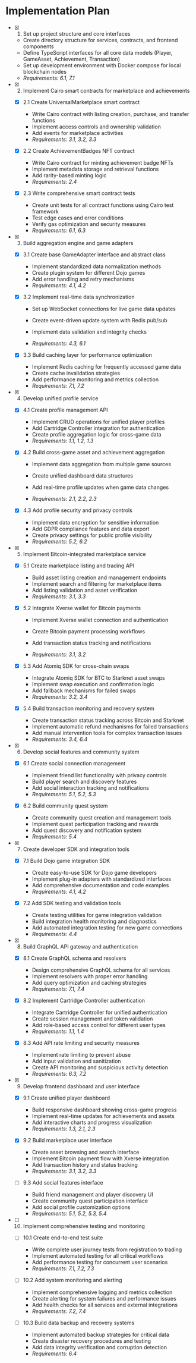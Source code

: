 # Implementation Plan

- [x] 1. Set up project structure and core interfaces





  - Create directory structure for services, contracts, and frontend components
  - Define TypeScript interfaces for all core data models (Player, GameAsset, Achievement, Transaction)
  - Set up development environment with Docker compose for local blockchain nodes
  - _Requirements: 6.1, 7.1_

- [x] 2. Implement Cairo smart contracts for marketplace and achievements




  - [x] 2.1 Create UniversalMarketplace smart contract


    - Write Cairo contract with listing creation, purchase, and transfer functions
    - Implement access controls and ownership validation
    - Add events for marketplace activities
    - _Requirements: 3.1, 3.2, 3.3_


  - [x] 2.2 Create AchievementBadges NFT contract

    - Write Cairo contract for minting achievement badge NFTs
    - Implement metadata storage and retrieval functions
    - Add rarity-based minting logic
    - _Requirements: 2.4_

  - [x] 2.3 Write comprehensive smart contract tests


    - Create unit tests for all contract functions using Cairo test framework
    - Test edge cases and error conditions
    - Verify gas optimization and security measures
    - _Requirements: 6.1, 6.3_

- [x] 3. Build aggregation engine and game adapters





  - [x] 3.1 Create base GameAdapter interface and abstract class


    - Implement standardized data normalization methods
    - Create plugin system for different Dojo games
    - Add error handling and retry mechanisms
    - _Requirements: 4.1, 4.2_



  - [x] 3.2 Implement real-time data synchronization

















    - Set up WebSocket connections for live game data updates
    - Create event-driven update system with Redis pub/sub
    - Implement data validation and integrity checks


    - _Requirements: 4.3, 6.1_

  - [x] 3.3 Build caching layer for performance optimization




    - Implement Redis caching for frequently accessed game data
    - Create cache invalidation strategies
    - Add performance monitoring and metrics collection
    - _Requirements: 7.1, 7.2_

- [x] 4. Develop unified profile service





  - [x] 4.1 Create profile management API



    - Implement CRUD operations for unified player profiles
    - Add Cartridge Controller integration for authentication
    - Create profile aggregation logic for cross-game data
    - _Requirements: 1.1, 1.2, 1.3_



  - [x] 4.2 Build cross-game asset and achievement aggregation

    - Implement data aggregation from multiple game sources
    - Create unified dashboard data structures

    - Add real-time profile updates when game data changes
    - _Requirements: 2.1, 2.2, 2.3_

  - [x] 4.3 Add profile security and privacy controls

    - Implement data encryption for sensitive information
    - Add GDPR compliance features and data export
    - Create privacy settings for public profile visibility
    - _Requirements: 5.2, 6.2_

- [x] 5. Implement Bitcoin-integrated marketplace service





  - [x] 5.1 Create marketplace listing and trading API


    - Build asset listing creation and management endpoints
    - Implement search and filtering for marketplace items
    - Add listing validation and asset verification
    - _Requirements: 3.1, 3.3_



  - [x] 5.2 Integrate Xverse wallet for Bitcoin payments

    - Implement Xverse wallet connection and authentication
    - Create Bitcoin payment processing workflows
    - Add transaction status tracking and notifications

    - _Requirements: 3.1, 3.2_

  - [x] 5.3 Add Atomiq SDK for cross-chain swaps

    - Integrate Atomiq SDK for BTC to Starknet asset swaps
    - Implement swap execution and confirmation logic
    - Add fallback mechanisms for failed swaps
    - _Requirements: 3.2, 3.4_


  - [x] 5.4 Build transaction monitoring and recovery system

    - Create transaction status tracking across Bitcoin and Starknet
    - Implement automatic refund mechanisms for failed transactions
    - Add manual intervention tools for complex transaction issues
    - _Requirements: 3.4, 6.4_

- [x] 6. Develop social features and community system






  - [x] 6.1 Create social connection management

    - Implement friend list functionality with privacy controls
    - Build player search and discovery features
    - Add social interaction tracking and notifications
    - _Requirements: 5.1, 5.2, 5.3_



  - [x] 6.2 Build community quest system





    - Create community quest creation and management tools
    - Implement quest participation tracking and rewards
    - Add quest discovery and notification system
    - _Requirements: 5.4_

- [x] 7. Create developer SDK and integration tools





  - [x] 7.1 Build Dojo game integration SDK


    - Create easy-to-use SDK for Dojo game developers
    - Implement plug-in adapters with standardized interfaces
    - Add comprehensive documentation and code examples
    - _Requirements: 4.1, 4.2_

  - [x] 7.2 Add SDK testing and validation tools


    - Create testing utilities for game integration validation
    - Build integration health monitoring and diagnostics
    - Add automated integration testing for new game connections
    - _Requirements: 4.4_

- [x] 8. Build GraphQL API gateway and authentication





  - [x] 8.1 Create GraphQL schema and resolvers


    - Design comprehensive GraphQL schema for all services
    - Implement resolvers with proper error handling
    - Add query optimization and caching strategies
    - _Requirements: 7.1, 7.4_

  - [x] 8.2 Implement Cartridge Controller authentication


    - Integrate Cartridge Controller for unified authentication
    - Create session management and token validation
    - Add role-based access control for different user types
    - _Requirements: 1.1, 1.4_

  - [x] 8.3 Add API rate limiting and security measures


    - Implement rate limiting to prevent abuse
    - Add input validation and sanitization
    - Create API monitoring and suspicious activity detection
    - _Requirements: 6.3, 7.2_

- [x] 9. Develop frontend dashboard and user interface





  - [x] 9.1 Create unified player dashboard


    - Build responsive dashboard showing cross-game progress
    - Implement real-time updates for achievements and assets
    - Add interactive charts and progress visualization
    - _Requirements: 1.3, 2.1, 2.3_



  - [x] 9.2 Build marketplace user interface

    - Create asset browsing and search interface
    - Implement Bitcoin payment flow with Xverse integration
    - Add transaction history and status tracking
    - _Requirements: 3.1, 3.2, 3.3_



  - [ ] 9.3 Add social features interface
    - Build friend management and player discovery UI
    - Create community quest participation interface
    - Add social profile customization options
    - _Requirements: 5.1, 5.2, 5.3, 5.4_

- [ ] 10. Implement comprehensive testing and monitoring
  - [ ] 10.1 Create end-to-end test suite
    - Write complete user journey tests from registration to trading
    - Implement automated testing for all critical workflows
    - Add performance testing for concurrent user scenarios
    - _Requirements: 7.1, 7.2, 7.3_

  - [ ] 10.2 Add system monitoring and alerting
    - Implement comprehensive logging and metrics collection
    - Create alerting for system failures and performance issues
    - Add health checks for all services and external integrations
    - _Requirements: 7.2, 7.4_

  - [ ] 10.3 Build data backup and recovery systems
    - Implement automated backup strategies for critical data
    - Create disaster recovery procedures and testing
    - Add data integrity verification and corruption detection
    - _Requirements: 6.4_